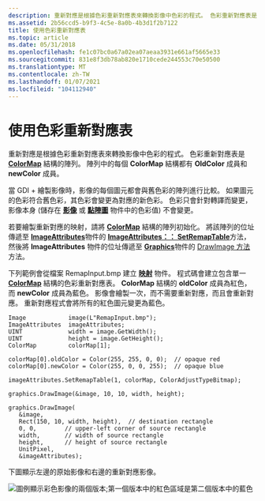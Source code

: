```yaml
---
description: 重新對應是根據色彩重新對應表來轉換影像中色彩的程式。 色彩重新對應表是 ColorMap 結構的陣列。 陣列中的每個 ColorMap 結構都有 oldColor 成員和 newColor 成員。
ms.assetid: 2b56ccd5-b9f3-4c5e-8a0b-4b3d1f2b7122
title: 使用色彩重新對應表
ms.topic: article
ms.date: 05/31/2018
ms.openlocfilehash: fe1c07bc0a67a02ea07aeaa3931e661af5665e33
ms.sourcegitcommit: 831e8f3db78ab820e1710cede244553c70e50500
ms.translationtype: MT
ms.contentlocale: zh-TW
ms.lasthandoff: 01/07/2021
ms.locfileid: "104112940"
---
```

# <a name="using-a-color-remap-table"></a>使用色彩重新對應表

重新對應是根據色彩重新對應表來轉換影像中色彩的程式。 色彩重新對應表是 [**ColorMap**](/windows/win32/api/Gdipluscolormatrix/ns-gdipluscolormatrix-colormap) 結構的陣列。 陣列中的每個 **ColorMap** 結構都有 **OldColor** 成員和 **newColor** 成員。

當 GDI + 繪製影像時，影像的每個圖元都會與舊色彩的陣列進行比較。 如果圖元的色彩符合舊色彩，其色彩會變更為對應的新色彩。 色彩只會針對轉譯而變更，影像本身 (儲存在 [**影像**](/windows/win32/api/gdiplusheaders/nl-gdiplusheaders-image) 或 [**點陣圖**](/windows/win32/api/gdiplusheaders/nl-gdiplusheaders-bitmap) 物件中的色彩值) 不會變更。

若要繪製重新對應的映射，請將 [**ColorMap**](/windows/win32/api/Gdipluscolormatrix/ns-gdipluscolormatrix-colormap) 結構的陣列初始化。 將該陣列的位址傳遞至 [**ImageAttributes**](/windows/win32/api/gdiplusimageattributes/nl-gdiplusimageattributes-imageattributes)物件的 [**ImageAttributes：： SetRemapTable**](/windows/win32/api/Gdiplusimageattributes/nf-gdiplusimageattributes-imageattributes-setremaptable)方法，然後將 **ImageAttributes** 物件的位址傳遞至 [**Graphics**](/windows/win32/api/gdiplusgraphics/nl-gdiplusgraphics-graphics)物件的 [DrawImage 方法](/windows/win32/api/gdiplusgraphics/nf-gdiplusgraphics-graphics-drawimage(inimage_inconstpointf_inint))方法。

下列範例會從檔案 RemapInput.bmp 建立 [**映射**](/windows/win32/api/gdiplusheaders/nl-gdiplusheaders-image) 物件。 程式碼會建立包含單一 [**ColorMap**](/windows/win32/api/Gdipluscolormatrix/ns-gdipluscolormatrix-colormap) 結構的色彩重新對應表。 **ColorMap** 結構的 **oldColor** 成員為紅色，而 **newColor** 成員為藍色。 影像會繪製一次，而不需要重新對應，而且會重新對應。 重新對應程式會將所有的紅色圖元變更為藍色。


```
Image            image(L"RemapInput.bmp");
ImageAttributes  imageAttributes;
UINT             width = image.GetWidth();
UINT             height = image.GetHeight();
ColorMap         colorMap[1];

colorMap[0].oldColor = Color(255, 255, 0, 0);  // opaque red
colorMap[0].newColor = Color(255, 0, 0, 255);  // opaque blue

imageAttributes.SetRemapTable(1, colorMap, ColorAdjustTypeBitmap);

graphics.DrawImage(&image, 10, 10, width, height);

graphics.DrawImage(
   &image, 
   Rect(150, 10, width, height),  // destination rectangle 
   0, 0,        // upper-left corner of source rectangle 
   width,       // width of source rectangle
   height,      // height of source rectangle
   UnitPixel,
   &imageAttributes);
```



下圖顯示左邊的原始影像和右邊的重新對應影像。

![圖例顯示彩色影像的兩個版本;第一個版本中的紅色區域是第二個版本中的藍色](images/colortrans7.png)

 

 



